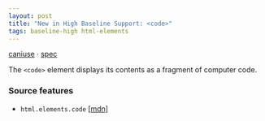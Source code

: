 ```yaml
---
layout: post
title: "New in High Baseline Support: <code>"
tags: baseline-high html-elements
---
```


[caniuse](https://caniuse.com/?search=code) · [spec](https://html.spec.whatwg.org/multipage/text-level-semantics.html#the-code-element)

The `<code>` element displays its contents as a fragment of computer code.

### Source features

- ``html.elements.code`` [[mdn]](https://https://developer.mozilla.org/en-US/search?q=html.elements.code)
